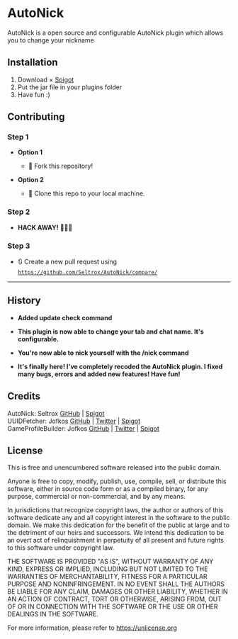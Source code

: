 # AutoNick

AutoNick is a open source and configurable AutoNick plugin which allows you to change your nickname

## Installation

1. Download × [Spigot](https://www.spigotmc.org/resources/27441/)
2. Put the jar file in your plugins folder
3. Have fun :)

## Contributing

### Step 1

- **Option 1**
    - 🍴 Fork this repository!

- **Option 2**
    - 👯 Clone this repo to your local machine.
    
### Step 2

- **HACK AWAY!** 🔨🔨🔨

### Step 3

- 🔃 Create a new pull request using <a href="https://github.com/Seltrox/AutoNick/compare/" target="_blank">`https://github.com/Seltrox/AutoNick/compare/`</a>

---

## History

- **Added update check command**

- **This plugin is now able to change your tab and chat name. It's configurable.**

- **You're now able to nick yourself with the /nick command**

- **It's finally here!
I've completely recoded the AutoNick plugin.
I fixed many bugs, errors and added new features!
Have fun!**

## Credits

AutoNick: Seltrox [GitHub](https://github.com/Seltrox) | [Spigot](https://www.spigotmc.org/resources/authors/165817/) <br>
UUIDFetcher: Jofkos  [GitHub](https://github.com/Jofkos) | [Twitter](https://twitter.com/jofkos) | [Spigot](https://www.spigotmc.org/members/24595/) <br>
GameProfileBuilder: Jofkos  [GitHub](https://github.com/Jofkos) | [Twitter](https://twitter.com/jofkos) | [Spigot](https://www.spigotmc.org/members/24595/) <br>
  
## License

This is free and unencumbered software released into the public domain.

Anyone is free to copy, modify, publish, use, compile, sell, or
distribute this software, either in source code form or as a compiled
binary, for any purpose, commercial or non-commercial, and by any
means.

In jurisdictions that recognize copyright laws, the author or authors
of this software dedicate any and all copyright interest in the
software to the public domain. We make this dedication for the benefit
of the public at large and to the detriment of our heirs and
successors. We intend this dedication to be an overt act of
relinquishment in perpetuity of all present and future rights to this
software under copyright law.

THE SOFTWARE IS PROVIDED "AS IS", WITHOUT WARRANTY OF ANY KIND,
EXPRESS OR IMPLIED, INCLUDING BUT NOT LIMITED TO THE WARRANTIES OF
MERCHANTABILITY, FITNESS FOR A PARTICULAR PURPOSE AND NONINFRINGEMENT.
IN NO EVENT SHALL THE AUTHORS BE LIABLE FOR ANY CLAIM, DAMAGES OR
OTHER LIABILITY, WHETHER IN AN ACTION OF CONTRACT, TORT OR OTHERWISE,
ARISING FROM, OUT OF OR IN CONNECTION WITH THE SOFTWARE OR THE USE OR
OTHER DEALINGS IN THE SOFTWARE.

For more information, please refer to <https://unlicense.org>
